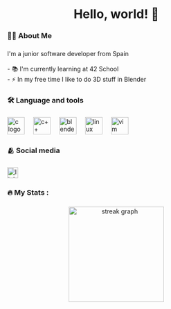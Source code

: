 <h1 align="center">Hello, world! 👋</h1>

###

<h3 align="left">👩‍💻  About Me</h3>

###

<p align="left">I'm a junior software developer from Spain<br><br>- 📚 I'm currently learning at 42 School<br>- ⚡ In my free time I like to do 3D stuff in Blender</p>

###

<h3 align="left">🛠 Language and tools</h3>

###

<div align="left">
  <img src="https://cdn.jsdelivr.net/gh/devicons/devicon/icons/c/c-original.svg" height="40" alt="c logo"  />
  <img width="12" />
  <img src="https://cdn.jsdelivr.net/gh/devicons/devicon/icons/cplusplus/cplusplus-original.svg" height="40" alt="c++ logo"  />
  <img width="12" />
  <img src="https://cdn.jsdelivr.net/gh/devicons/devicon/icons/blender/blender-original.svg" height="40" alt="blender logo"  />
  <img width="12" />
  <img src="https://cdn.jsdelivr.net/gh/devicons/devicon/icons/linux/linux-original.svg" height="40" alt="linux logo"  />
  <img width="12" />
  <img src="https://cdn.jsdelivr.net/gh/devicons/devicon/icons/vim/vim-original.svg" height="40" alt="vim logo"  />
</div>

###

<h3 align="left">🫂 Social media</h3>

###

<div align="left">
  <a href="https://www.linkedin.com/in/jacobo-berdugo-de-la-torre" target="_blank">
    <img src="https://img.shields.io/static/v1?message=LinkedIn&logo=linkedin&label=&color=0077B5&logoColor=white&labelColor=&style=for-the-badge" height="25" alt="linkedin logo"  />
  </a>
</div>

###

<h3 align="left">🔥   My Stats :</h3>

###

<div align="center">
  <img src="https://streak-stats.demolab.com?user=witemirlo&locale=en&mode=daily&theme=dark&hide_border=false&border_radius=5&order=3" height="220" alt="streak graph"  />
</div>

###
